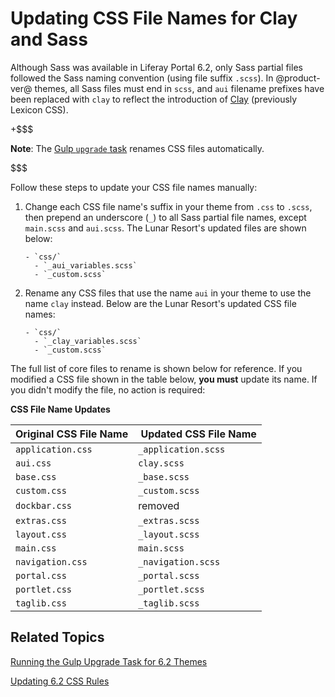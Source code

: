# Updating CSS File Names for Clay and Sass [](id=updating-css-file-names-for-clay-and-sass)

Although Sass was available in Liferay Portal 6.2, only Sass partial files 
followed the Sass naming convention (using file suffix `.scss`). In 
@product-ver@ themes, all Sass files must end in `scss`, and `aui` filename 
prefixes have been replaced with `clay` to reflect the introduction of 
[Clay](https://clayui.com/docs/getting-started/clay.html) 
(previously Lexicon CSS).

+$$$

**Note**: The 
[Gulp `upgrade` task](/develop/tutorials/-/knowledge_base/7-1/running-the-upgrade-task-for-6.2-themes) 
renames CSS files automatically.

$$$

Follow these steps to update your CSS file names manually: 

1.  Change each CSS file name's suffix in your theme from `.css` to `.scss`, 
    then prepend an underscore (`_`) to all Sass partial file names, except 
    `main.scss` and `aui.scss`. The Lunar Resort's updated files are shown
    below:

        - `css/`
          - `_aui_variables.scss`
          - `_custom.scss`

2.  Rename any CSS files that use the name `aui` in your theme to use the name 
    `clay` instead. Below are the Lunar Resort's updated CSS file names:
    
        - `css/`
          - `_clay_variables.scss`
          - `_custom.scss` 
 
The full list of core files to rename is shown below for reference. If you 
modified a CSS file shown in the table below, **you must** update its name. If 
you didn't modify the file, no action is required:

**CSS File Name Updates**

| Original CSS File Name | &nbsp;Updated CSS File Name |
-------------- |:-------------------------------- |
`application.css` | `_application.scss`|
`aui.css` | `clay.scss`|
`base.css` | `_base.scss`|
`custom.css` | `_custom.scss`|
`dockbar.css` | removed|
`extras.css` | `_extras.scss`|
`layout.css` | `_layout.scss`|
`main.css` | `main.scss`|
`navigation.css` | `_navigation.scss`|
`portal.css` | `_portal.scss`|
`portlet.css` | `_portlet.scss`|
`taglib.css` | `_taglib.scss`|

## Related Topics [](id=related-topics)

[Running the Gulp Upgrade Task for 6.2 Themes](/develop/tutorials/-/knowledge_base/7-1/running-the-upgrade-task-for-6.2-themes)

[Updating 6.2 CSS Rules](/develop/tutorials/-/knowledge_base/7-1/updating-6.2-css-rules)
